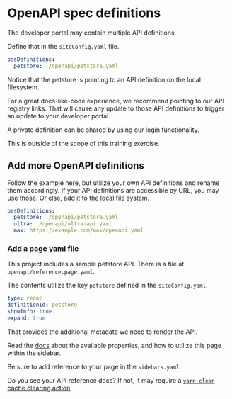 # OpenAPI spec definitions

The developer portal may contain multiple API definitions.

Define that in the `siteConfig.yaml` file.

```yaml
oasDefinitions:
  petstore: ./openapi/petstore.yaml
```

Notice that the petstore is pointing to an API definition on the local filesystem.

For a great docs-like-code experience, we recommend pointing to our API registry links.
That will cause any update to those API definitions to trigger an update to your developer portal.

A private definition can be shared by using our login functionality.

This is outside of the scope of this training exercise.

## Add more OpenAPI definitions

Follow the example here, but utilize your own API definitions and rename them accordingly.
If your API definitions are accessible by URL, you may use those.
Or else, add it to the local file system.

```yaml
oasDefinitions:
  petstore: ./openapi/petstore.yaml
  ultra: ./openapi/ultra-api.yaml
  max: https://example.com/max/openapi.yaml
```

### Add a page yaml file

This project includes a sample petstore API.
There is a file at `openapi/reference.page.yaml`.

The contents utilize the key `petstore` defined in the `siteConfig.yaml`.

```yaml
type: redoc
definitionId: petstore
showInfo: true
expand: true
```

That provides the additional metadata we need to render the API.

Read the [docs](https://docs.redoc.ly/developer-portal/redoc-integration/) about the available properties, and how to utilize this page within the sidebar.

Be sure to add reference to your page in the `sidebars.yaml`.

Do you see your API reference docs?
If not, it may require a [`yarn clean` cache clearing action](/developer-portal/setup/#clearing-cache).


